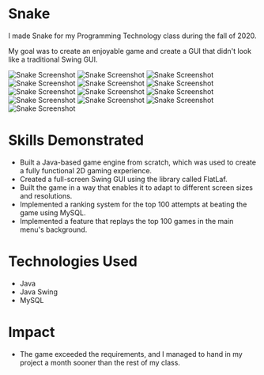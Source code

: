 # Snake
I made Snake for my Programming Technology class during the fall of 2020.

My goal was to create an enjoyable game and create a GUI that didn't look like a traditional Swing GUI.

<img align="centre" alt="Snake Screenshot" src="images/game_01.jpg">
<img align="centre" alt="Snake Screenshot" src="images/game_02.jpg">
<img align="centre" alt="Snake Screenshot" src="images/game_03.jpg">
<img align="centre" alt="Snake Screenshot" src="images/game_04.jpg">
<img align="centre" alt="Snake Screenshot" src="images/game_05.jpg">
<img align="centre" alt="Snake Screenshot" src="images/game_06.jpg">
<img align="centre" alt="Snake Screenshot" src="images/game_07.jpg">
<img align="centre" alt="Snake Screenshot" src="images/game_08.jpg">
<img align="centre" alt="Snake Screenshot" src="images/game_09.jpg">
<img align="centre" alt="Snake Screenshot" src="images/game_10.jpg">
<img align="centre" alt="Snake Screenshot" src="images/game_11.jpg">
<img align="centre" alt="Snake Screenshot" src="images/game_12.jpg">
<img align="centre" alt="Snake Screenshot" src="images/game_13.jpg">

# Skills Demonstrated
* Built a Java-based game engine from scratch, which was used to create a fully functional 2D gaming experience.
* Created a full-screen Swing GUI using the library called FlatLaf.
* Built the game in a way that enables it to adapt to different screen sizes and resolutions.
* Implemented a ranking system for the top 100 attempts at beating the game using MySQL.
* Implemented a feature that replays the top 100 games in the main menu's background.

# Technologies Used
* Java
* Java Swing
* MySQL

# Impact
* The game exceeded the requirements, and I managed to hand in my project a month sooner than the rest of my class.
